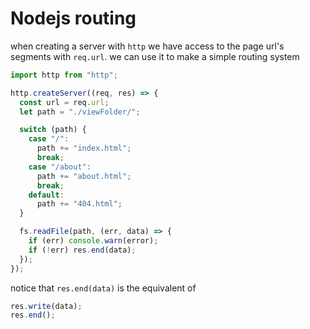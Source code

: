 # Nodejs routing

when creating a server with `http` we have access to the page url's segments with `req.url`. we can use it to make a simple routing system

```js
import http from "http";

http.createServer((req, res) => {
  const url = req.url;
  let path = "./viewFolder/";

  switch (path) {
    case "/":
      path += "index.html";
      break;
    case "/about":
      path += "about.html";
      break;
    default:
      path += "404.html";
  }

  fs.readFile(path, (err, data) => {
    if (err) console.warn(error);
    if (!err) res.end(data);
  });
});
```

notice that `res.end(data)` is the equivalent of

```js
res.write(data);
res.end();
```
